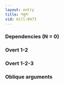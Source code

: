 ```yaml
---
layout: entry
title: བཅུམ་
vid: Hill:0473
---
```

### Dependencies (N = 0)


### Overt 1-2


### Overt 1-2-3


### Oblique arguments
